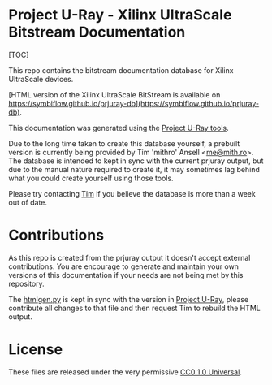 # Project U-Ray - Xilinx UltraScale Bitstream Documentation

[TOC]

This repo contains the bitstream documentation database for Xilinx UltraScale
devices.

[HTML version of the Xilinx UltraScale BitStream is available on https://symbiflow.github.io/prjuray-db](https://symbiflow.github.io/prjuray-db).

This documentation was generated using the
[Project U-Ray tools](https://github.com/SymbiFlow/prjuray).

Due to the long time taken to create this database yourself, a prebuilt version
is currently being provided by Tim 'mithro' Ansell <<me@mith.ro>>. The database
is intended to kept in sync with the current prjuray output, but due to the
manual nature required to create it, it may sometimes lag behind
what you could create yourself using those tools.

Please try contacting [Tim](mailto:me@mith.ro) if you believe the database is
more than a week out of date.

# Contributions

As this repo is created from the prjuray output it doesn't accept external
contributions.  You are encourage to generate and maintain your own versions of
this documentation if your needs are not being met by this repository.

The
[htmlgen.py](https://github.com/SymbiFlow/prjuray/blob/master/htmlgen/htmlgen.py)
is kept in sync with the version in
[Project U-Ray](https://github.com/SymbiFlow/prjuray), please contribute all changes to
that file and then request Tim to rebuild the HTML output.

# License

These files are released under the very permissive [CC0 1.0 Universal](COPYING).
